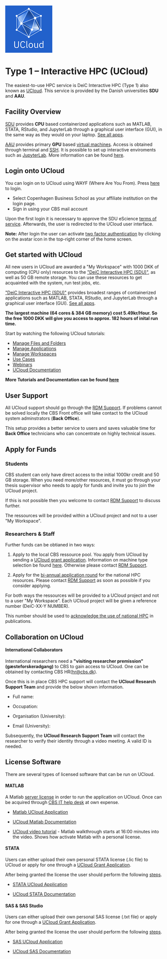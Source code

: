 [![UCloud](./images/hpc_ucloud.png)](https://cloud.sdu.dk/app/login) 

# Type 1 – Interactive HPC (UCloud)

The easiest-to-use HPC service is DeiC Interactive HPC (Type 1) also known as [UCloud](https://cloud.sdu.dk/). This service is provided by the Danish universities **SDU** and **AAU**.

## Facility Overview

[SDU](https://cloud.sdu.dk/app/providers/detailed/ucloud) provides **CPU** based containerized applications such as MATLAB, STATA, RStudio, and JupyterLab through a graphical user interface (GUI), in the same way as they would on your laptop. [See all apps](https://docs.cloud.sdu.dk/Apps/type.html). 

[AAU](https://cloud.sdu.dk/app/providers/detailed/aau) provides primary **GPU** based [virtual machines](https://cloud.sdu.dk/app/applications/search?q=Virtual%20Machines). Access is obtained through terminal and [SSH](https://github.com/CBS-HPC/Tutorials/blob/main/VMs/README.md). It is possible to set up interactive enviroments such as [JupyterLab](https://hpc.ruc.dk/blog/tutorials/setting-up-jupyternotebook-with-gpus-on-aau/). More information can be found [here](/HPC_Facilities/docs/MachineType/).

## Login onto UCloud

You can login on to UCloud using WAYF (Where Are You From). Press [here](https://cloud.sdu.dk/app/login) to login.

- Select Copenhagen Business School as your affiliate institution on the login page. 
- Sign in using your CBS mail account

Upon the first login it is necessary to approve the SDU eScience [terms of service](https://legal.cloud.sdu.dk). Afterwards, the user is redirected to the UCloud user interface.

**Note:** After login the user can activate [two factor authentication](https://docs.cloud.sdu.dk/guide/navigation-topbar.html#two-factor-authentication) by clicking on the avatar icon in the top-right corner of the home screen.

## Get started with UCloud
All new users in UCloud are awarded a "My Workspace" with 1000 DKK of computing (CPU only) resources to the ["DeiC Interactive HPC (SDU)"](https://cloud.sdu.dk/app/providers/detailed/ucloud), as well as 50 GB remote storage. You can use these resources to get acquainted with the system, run test jobs, etc. 

["DeiC Interactive HPC (SDU)"](https://cloud.sdu.dk/app/providers/detailed/ucloud) provides broadest ranges of containerized applications such as MATLAB, STATA, RStudio, and JupyterLab through a graphical user interface (GUI). [See all apps](https://docs.cloud.sdu.dk/Apps/type.html).

**The largest machine (64 cores & 384 GB memory) cost 5.49kr/Hour. So the free 1000 DKK will give you access to approx. 182 hours of inital run time.**

Start by watching the following UCloud tutorials:

- [Manage Files and Folders](https://docs.cloud.sdu.dk/tutorials/tutorial1.html)
- [Manage Applications](https://docs.cloud.sdu.dk/tutorials/tutorial2.html)
- [Manage Workspaces](https://docs.cloud.sdu.dk/tutorials/tutorial1.html)
- [Use Cases](https://docs.cloud.sdu.dk/hands-on/use-cases.html)
- [Webinars](https://docs.cloud.sdu.dk/hands-on/webinars.html)
- [UCloud Documentation](https://docs.cloud.sdu.dk/index.html)

**More Tutorials and Documentation can be found [here](https://github.com/CBS-HPC/Tutorials)**

## User Support

All UCloud support should go through the [RDM Support](/Contact/). If problems cannot be solved locally the CBS Front office will take contact to the UCloud system adminstrators (**Back Office**). 

This setup provides a better service to users and saves valuable time for **Back Office** technicians who can concentrate on highly technical issues.

## Apply for Funds

### Students
CBS student can only have direct access to the initial 1000kr credit and 50 GB storage. When you need more/other resources, it must go through your thesis supervisor who needs to apply for funds and invite you to join the UCloud project. 

If this is not possible then you welcome to contact [RDM Support](/Contact/) to discuss further.

The ressources will be provided within a UCloud project and not to a user "My Workspace".

### Researchers & Staff

Further funds can be obtianed in two ways: 

1. Apply to the local CBS ressource pool. You apply from UCloud by sending a [UCloud grant application](/HPC_Facilities/docs/GrantApp/). Information on machine type selection be found [here](/HPC_Facilities/docs/MachineType/). Otherwise please contact [RDM Support](/Contact/).

2. Apply for the [bi-annual application round](https://www.deic.dk/en/supercomputing/Apply-for-HPC-resources) for the national HPC resources. Please contact [RDM Support](/Contact/) as soon as possible if you consider applying.

For both ways the ressources will be provided to a UCloud project and not to a user "My Workspace". Each UCloud project will be given a reference number (DeiC-XX-Y NUMBER).

This number should be used to [acknowledge the use of national HPC](https://www.deic.dk/en/Supercomputing/Instructions-and-Guides/Remember-to-acknowledge-the-use-of-national-hpc) in publications.

## Collaboration on UCloud

#### International Collaborators
International researchers need a **"visiting researcher premission"(gæsteforskeradgang)** to CBS to gain access to UCloud. One can be obtained by contacting CBS HR(hr@cbs.dk).

Once this is in place CBS HPC support will contact the **UCloud Research Support Team** and provide the below shown information. 

- Full name:

- Occupation:

- Organisation (University):

- Email (University):

Subsequently, the **UCloud Research Support Team** will contact the researcher to verify their identity through a video meeting. A valid ID is needed. 

## License Software
There are several types of licensed software that can be run on UCloud. 

#### MATLAB

A Matlab [server license]() in order to run the application on UCloud. Once can be acquired through [CBS IT help desk](https://helpdesk.cbs.dk/Login/Login?ReturnUrl=%2f) at own expense.

- [Matlab UCloud Application](https://cloud.sdu.dk/app/jobs/create?app=matlab&version=r2022b-2)

- [UCloud Matlab Documentation](https://docs.cloud.sdu.dk/Apps/matlab.html?highlight=license)

- [UCloud video tutorial](https://www.youtube.com/watch?v=fZw7OwiPfTw) - Matlab walkthrough starts at 16:00 minutes into the video. Shows how activate Matlab with a personal license.

#### STATA

Users can either upload their own personal STATA license (.lic file) to UCloud or apply for one through a [UCloud Grant Application](/HPC_Facilities/docs/GrantApp/).

After being granted the license the user should perform the following [steps](/HPC_Facilities/docs/License/). 

- [STATA UCloud Application](https://cloud.sdu.dk/app/jobs/create?app=stata&version=17)

- [UCloud STATA Documentation](https://docs.cloud.sdu.dk/Apps/stata.html?highlight=license)


#### SAS & SAS Studio

Users can either upload their own personal SAS license (.txt file) or apply for one through a [UCloud Grant Application](/HPC_Facilities/docs/GrantApp/).

After being granted the license the user should perform the following [steps](/HPC_Facilities/docs/License/). 

- [SAS UCloud Application](https://cloud.sdu.dk/app/applications/search?q=Sas)

- [UCloud SAS Documentation](https://docs.cloud.sdu.dk/search.html?q=SAS&check_keywords=yes&area=default#)
